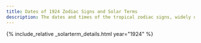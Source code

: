 ```yaml
---
title: Dates of 1924 Zodiac Signs and Solar Terms
description: The dates and times of the tropical zodiac signs, widely used in western astrology, and solar terms of year 1924
---
```

{% include_relative _solarterm_details.html year="1924" %}
